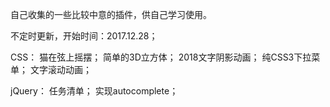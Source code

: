 自己收集的一些比较中意的插件，供自己学习使用。

不定时更新，开始时间：2017.12.28；

CSS：
猫在弦上摇摆；
简单的3D立方体；
2018文字阴影动画；
纯CSS3下拉菜单；
文字滚动动画；

jQuery：
任务清单；
实现autocomplete；